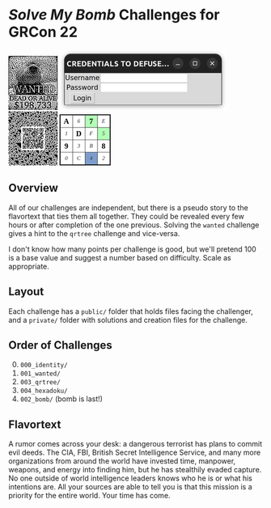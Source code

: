 # *Solve My Bomb* Challenges for GRCon 22

![001_wanted](private/001_wanted/2022-09_gort-wanted_v1_with-primes.png)
![002_bomb](private/002_bomb/screenshot.png)
![003_qrtree](private/003_qrtree/qr_decode.png)
![004_hexadoku](private/004_hexadoku/clip.png)

## Overview

All of our challenges are independent, but there is a pseudo story to the flavortext that ties them all together. They could be revealed every few hours or after completion of the one previous. Solving the `wanted` challenge gives a hint to the `qrtree` challenge and vice-versa.

I don't know how many points per challenge is good, but we'll pretend 100 is a base value and suggest a number based on difficulty. Scale as appropriate.

## Layout

Each challenge has a `public/` folder that holds files facing the challenger, and a `private/` folder with solutions and creation files for the challenge.

## Order of Challenges

0. `000_identity/`
1. `001_wanted/`
2. `003_qrtree/`
3. `004_hexadoku/`
4. `002_bomb/` (bomb is last!)

## Flavortext

A rumor comes across your desk: a dangerous terrorist has plans to commit evil deeds. The CIA, FBI, British Secret Intelligence Service, and many more organizations from around the world have invested time, manpower, weapons, and energy into finding him, but he has stealthily evaded capture. No one outside of world intelligence leaders knows who he is or what his intentions are. All your sources are able to tell you is that this mission is a priority for the entire world. Your time has come.

